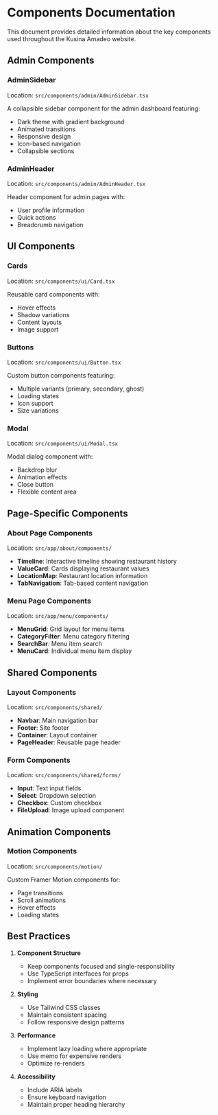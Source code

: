 # Components Documentation

This document provides detailed information about the key components used throughout the Kusina Amadeo website.

## Admin Components

### AdminSidebar
Location: `src/components/admin/AdminSidebar.tsx`

A collapsible sidebar component for the admin dashboard featuring:
- Dark theme with gradient background
- Animated transitions
- Responsive design
- Icon-based navigation
- Collapsible sections

### AdminHeader
Location: `src/components/admin/AdminHeader.tsx`

Header component for admin pages with:
- User profile information
- Quick actions
- Breadcrumb navigation

## UI Components

### Cards
Location: `src/components/ui/Card.tsx`

Reusable card components with:
- Hover effects
- Shadow variations
- Content layouts
- Image support

### Buttons
Location: `src/components/ui/Button.tsx`

Custom button components featuring:
- Multiple variants (primary, secondary, ghost)
- Loading states
- Icon support
- Size variations

### Modal
Location: `src/components/ui/Modal.tsx`

Modal dialog component with:
- Backdrop blur
- Animation effects
- Close button
- Flexible content area

## Page-Specific Components

### About Page Components
Location: `src/app/about/components/`

- **Timeline**: Interactive timeline showing restaurant history
- **ValueCard**: Cards displaying restaurant values
- **LocationMap**: Restaurant location information
- **TabNavigation**: Tab-based content navigation

### Menu Page Components
Location: `src/app/menu/components/`

- **MenuGrid**: Grid layout for menu items
- **CategoryFilter**: Menu category filtering
- **SearchBar**: Menu item search
- **MenuCard**: Individual menu item display

## Shared Components

### Layout Components
Location: `src/components/shared/`

- **Navbar**: Main navigation bar
- **Footer**: Site footer
- **Container**: Layout container
- **PageHeader**: Reusable page header

### Form Components
Location: `src/components/shared/forms/`

- **Input**: Text input fields
- **Select**: Dropdown selection
- **Checkbox**: Custom checkbox
- **FileUpload**: Image upload component

## Animation Components

### Motion Components
Location: `src/components/motion/`

Custom Framer Motion components for:
- Page transitions
- Scroll animations
- Hover effects
- Loading states

## Best Practices

1. **Component Structure**
   - Keep components focused and single-responsibility
   - Use TypeScript interfaces for props
   - Implement error boundaries where necessary

2. **Styling**
   - Use Tailwind CSS classes
   - Maintain consistent spacing
   - Follow responsive design patterns

3. **Performance**
   - Implement lazy loading where appropriate
   - Use memo for expensive renders
   - Optimize re-renders

4. **Accessibility**
   - Include ARIA labels
   - Ensure keyboard navigation
   - Maintain proper heading hierarchy
